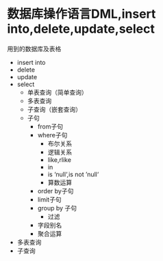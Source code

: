 数据库操作语言DML,insert into,delete,update,select
===
用到的数据库及表格

* insert into
* delete
* update
* select
    * 单表查询（简单查询）
    * 多表查询
    * 子查询（嵌套查询）
    * 子句
        * from子句
        * where子句
            * 布尔关系
            * 逻辑关系
            * like,rlike
            * in
            * is ‘null‘,is not ’null‘
            * 算数运算
        * order by子句
        * limit子句
        * group by 子句
            * 过滤
        * 字段别名
        * 聚合运算
* 多表查询
* 子查询
